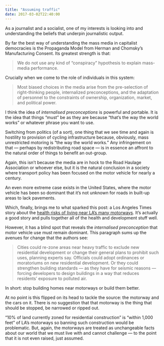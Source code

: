 ```yaml
---
title: "Assuming traffic"
date: 2017-03-02T22:40:00
---
```


As a journalist and a socialist, one of my interests is looking into and understanding the beliefs that underpin journalistic output.

By far the best way of understanding the mass media in capitalist democracies is the Propaganda Model from Herman and Chomsky’s Manufacturing Consent. Its greatest strength is that:

> We do not use any kind of “conspiracy” hypothesis to explain mass-media performance.

Crucially when we come to the role of individuals in this system:

> Most biased choices in the media arise from the pre-selection of right-thinking people, internalized preconceptions, and the adaptation of personnel to the constraints of ownership, organization, market, and political power.

I think the idea of *internalised preconceptions* is powerful and portable. It is the idea that things “must” be as they are because “that’s the way the world works” or whatever phrase you want to use.

Switching from politics (of a sort), one thing that we see time and again is hostility to provision of cycling infrastructure because, obviously, mass unrestricted motoring is “the way the world works.” Any infringement on that — perhaps by redistributing road space — is in essence an affront to the natural order of things to benefit an out-group.

Again, this isn’t because the media are in hock to the Road Haulage Association or whoever else, but it is the natural conclusion in a society where transport policy has been focused on the motor vehicle for nearly a century.

An even more extreme case exists in the United States, where the motor vehicle has been so dominant that it’s not unknown for roads in built-up areas to lack pavements.

Which, finally, brings me to what sparked this post: a Los Angeles Times story about the [health risks of living near LA’s many motorways][latimes]. It’s actually a good story and pulls together all of the health and development stuff well.

[latimes]: http://www.latimes.com/projects/la-me-freeway-pollution/

However, it has a blind spot that reveals the *internalised preconception* that motor vehicle use must remain dominant. This paragraph sums up the avenues for change that the authors see:

> Cities could re-zone areas near heavy traffic to exclude new residential development or change their general plans to prohibit such uses, planning experts say. Officials could adopt ordinances or moratoriums on new residential development. Or they could strengthen building standards — as they have for seismic reasons — forcing developers to design buildings in a way that reduces residents’ exposure to polluted air.

In short: stop building homes near motorways or build them better.

At no point is this flipped on its head to tackle the source: the motorway and the cars on it. There is no suggestion that that motorway is the thing that should be stopped, be narrowed or ripped out.

“10% of land currently zoned for residential construction” is “within 1,000 feet” of LA’s motorways so banning such construction would be problematic. But, again, the motorways are treated as unchangeable facts about our world that we must live with and cannot challenge — to the point that it is not even raised, just assumed.
